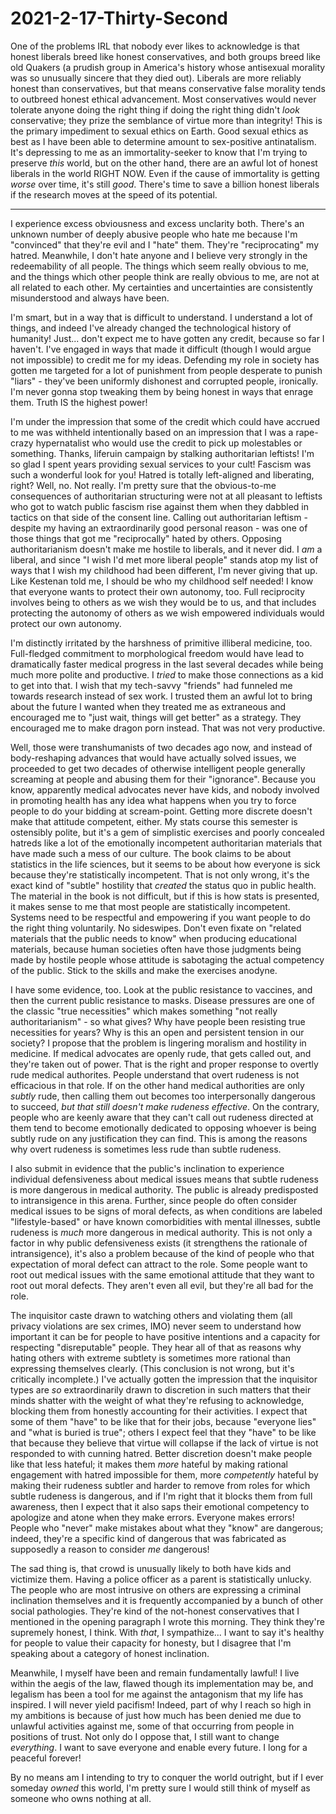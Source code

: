 # 2021-2-17-Thirty-Second

One of the problems IRL that nobody ever likes to acknowledge is that honest liberals breed like honest conservatives, and both groups breed like old Quakers (a prudish group in America's history whose antisexual morality was so unusually sincere that they died out).  Liberals are more reliably honest than conservatives, but that means conservative false morality tends to outbreed honest ethical advancement.  Most conservatives would never tolerate anyone doing the right thing if doing the right thing didn't *look* conservative; they prize the semblance of virtue more than integrity!  This is the primary impediment to sexual ethics on Earth.  Good sexual ethics as best as I have been able to determine amount to sex-positive antinatalism.  It's depressing to me as an immortality-seeker to know that I'm trying to preserve *this* world, but on the other hand, there are an awful lot of honest liberals in the world RIGHT NOW.  Even if the cause of immortality is getting *worse* over time, it's still *good*.  There's time to save a billion honest liberals if the research moves at the speed of its potential.

---
I experience excess obviousness and excess unclarity both.  There's an unknown number of deeply abusive people who hate me because I'm "convinced" that they're evil and I "hate" them.  They're "reciprocating" my hatred.  Meanwhile, I don't hate anyone and I believe very strongly in the redeemability of all people.  The things which seem really obvious to me, and the things which other people think are really obvious to me, are not at all related to each other.  My certainties and uncertainties are consistently misunderstood and always have been.

I'm smart, but in a way that is difficult to understand.  I understand a lot of things, and indeed I've already changed the technological history of humanity!  Just... don't expect me to have gotten any credit, because so far I haven't.  I've engaged in ways that made it difficult (though I would argue not impossible) to credit me for my ideas.  Defending my role in society has gotten me targeted for a lot of punishment from people desperate to punish "liars" - they've been uniformly dishonest and corrupted people, ironically.  I'm never gonna stop tweaking them by being honest in ways that enrage them.  Truth IS the highest power!

I'm under the impression that some of the credit which could have accrued to me was withheld intentionally based on an impression that I was a rape-crazy hypernatalist who would use the credit to pick up molestables or something.  Thanks, liferuin campaign by stalking authoritarian leftists!  I'm so glad I spent years providing sexual services to your cult!  Fascism was such a wonderful look for you!  Hatred is totally left-aligned and liberating, right?  Well, no.  Not really.  I'm pretty sure that the obvious-to-me consequences of authoritarian structuring were not at all pleasant to leftists who got to watch public fascism rise against them when they dabbled in tactics on that side of the consent line.  Calling out authoritarian leftism - despite my having an extraordinarily good personal reason - was one of those things that got me "reciprocally" hated by others.  Opposing authoritarianism doesn't make me hostile to liberals, and it never did.  I *am* a liberal, and since "I wish I'd met more liberal people" stands atop my list of ways that I wish my childhood had been different, I'm never giving that up.  Like Kestenan told me, I should be who my childhood self needed!  I know that everyone wants to protect their own autonomy, too.  Full reciprocity involves being to others as we wish they would be to us, and that includes protecting the autonomy of others as we wish empowered individuals would protect our own autonomy.

I'm distinctly irritated by the harshness of primitive illiberal medicine, too.  Full-fledged commitment to morphological freedom would have lead to dramatically faster medical progress in the last several decades while being much more polite and productive.  I *tried* to make those connections as a kid to get into that.  I wish that my tech-savvy "friends" had funneled me towards research instead of sex work.  I trusted them an awful lot to bring about the future I wanted when they treated me as extraneous and encouraged me to "just wait, things will get better" as a strategy.  They encouraged me to make dragon porn instead.  That was not very productive.

Well, those were transhumanists of two decades ago now, and instead of body-reshaping advances that would have actually solved issues, we proceeded to get two decades of otherwise intelligent people generally screaming at people and abusing them for their "ignorance".  Because you know, apparently medical advocates never have kids, and nobody involved in promoting health has any idea what happens when you try to force people to do your bidding at scream-point.  Getting more discrete doesn't make that attitude competent, either.  My stats course this semester is ostensibly polite, but it's a gem of simplistic exercises and poorly concealed hatreds like a lot of the emotionally incompetent authoritarian materials that have made such a mess of our culture.  The book claims to be about statistics in the life sciences, but it seems to be about how everyone is sick because they're statistically incompetent.  That is not only wrong, it's the exact kind of "subtle" hostility that *created* the status quo in public health.  The material in the book is not difficult, but if this is how stats is presented, it makes sense to me that most people are statistically incompetent.  Systems need to be respectful and empowering if you want people to do the right thing voluntarily.  No sideswipes.  Don't even fixate on "related materials that the public needs to know" when producing educational materials, because human societies often have those judgments being made by hostile people whose attitude is sabotaging the actual competency of the public.  Stick to the skills and make the exercises anodyne.

I have some evidence, too.  Look at the public resistance to vaccines, and then the current public resistance to masks.  Disease pressures are one of the classic "true necessities" which makes something "not really authoritarianism" - so what gives?  Why have people been resisting true necessities for years?  Why is this an open and persistent tension in our society?  I propose that the problem is lingering moralism and hostility in medicine.  If medical advocates are openly rude, that gets called out, and they're taken out of power.  That is the right and proper response to overtly rude medical authorites.  People understand that overt rudeness is not efficacious in that role.  If on the other hand medical authorities are only *subtly* rude, then calling them out becomes too interpersonally dangerous to succeed, *but that still doesn't make rudeness effective*.  On the contrary, people who are keenly aware that they can't call out rudeness directed at them tend to become emotionally dedicated to opposing whoever is being subtly rude on any justification they can find.  This is among the reasons why overt rudeness is sometimes less rude than subtle rudeness.

I also submit in evidence that the public's inclination to experience individual defensiveness about medical issues means that subtle rudeness is more dangerous in medical authority.  The public is already predisposted to intransigence in this arena.  Further, since people do often consider medical issues to be signs of moral defects, as when conditions are labeled "lifestyle-based" or have known comorbidities with mental illnesses, subtle rudeness is *much* more dangerous in medical authority.  This is not only a factor in why public defensiveness exists (it strengthens the rationale of intransigence), it's also a problem because of the kind of people who that expectation of moral defect can attract to the role.  Some people want to root out medical issues with the same emotional attitude that they want to root out moral defects.  They aren't even all evil, but they're all bad for the role.

The inquisitor caste drawn to watching others and violating them (all privacy violations are sex crimes, IMO) never seem to understand how important it can be for people to have positive intentions and a capacity for respecting "disreputable" people.  They hear all of that as reasons why hating others with extreme subtlety is sometimes more rational than expressing themselves clearly.  (This conclusion is not wrong, but it's critically incomplete.)  I've actually gotten the impression that the inquisitor types are *so* extraordinarily drawn to discretion in such matters that their minds shatter with the weight of what they're refusing to acknowledge, blocking them from honestly accounting for their activities.  I expect that some of them "have" to be like that for their jobs, because "everyone lies" and "what is buried is true"; others I expect feel that they "have" to be like that because they believe that virtue will collapse if the lack of virtue is not responded to with cunning hatred.  Better discretion doesn't make people like that less hateful; it makes them *more* hateful by making rational engagement with hatred impossible for them, more *competently* hateful by making their rudeness subtler and harder to remove from roles for which subtle rudeness is dangerous, and if I'm right that it blocks them from full awareness, then I expect that it also saps their emotional competency to apologize and atone when they make errors.  Everyone makes errors!  People who "never" make mistakes about what they "know" are dangerous; indeed, they're a specific kind of dangerous that was fabricated as supposedly a reason to consider *me* dangerous!

The sad thing is, that crowd is unusually likely to both have kids and victimize them.  Having a police officer as a parent is statistically unlucky.  The people who are most intrusive on others are expressing a criminal inclination themselves and it is frequently accompanied by a bunch of other social pathologies.  They're kind of the not-honest conservatives that I mentioned in the opening paragraph I wrote this morning.  They think they're supremely honest, I think.  With *that*, I sympathize... I want to say it's healthy for people to value their capacity for honesty, but I disagree that I'm speaking about a category of honest inclination.

Meanwhile, I myself have been and remain fundamentally lawful!  I live within the aegis of the law, flawed though its implementation may be, and legalism has been a tool for me against the antagonism that my life has inspired.  I will never yield pacifism!  Indeed, part of why I reach so high in my ambitions is because of just how much has been denied me due to unlawful activities against me, some of that occurring from people in positions of trust.  Not only do I oppose that, I still want to change *everything*.  I want to save everyone and enable every future.  I long for a peaceful forever!

By no means am I intending to try to conquer the world outright, but if I ever someday *owned* this world, I'm pretty sure I would still think of myself as someone who owns nothing at all.